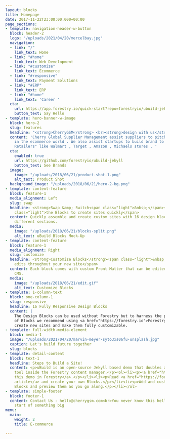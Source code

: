 ```yaml
---
layout: blocks
title: Homepage
date: 2017-11-22T23:00:00.000+00:00
page_sections:
- template: navigation-header-w-button
  block: header-2
  logo: "/uploads/2021/04/20/mercelbay.jpg"
  navigation:
  - link: "/"
    link_text: Home
  - link: "#home"
    link_text: Web Development
  - link: "#customize"
    link_text: Ecommerce
  - link: "#responsive"
    link_text: Payment Solutions
  - link: "#ERP"
    link_text: ERP
  - link: "#home"
    link_text: 'Career '
  cta:
    url: https://app.forestry.io/quick-start?repo=forestryio/ubuild-jekyll&provider=github&engine=jekyll
    button_text: Say Hello
- template: hero-banner-w-image
  block: hero-2
  slug: features
  headline: "<strong>CherryGSM</strong> <br><strong>design with us</strong>"
  content: 'Cherry Global Supplier Management assist suppliers to pitch their product
    in the ecommerce world . We also assist startups to build brand to proved "Big
    Retailers" like Walmart , Target , Amazon , Michaels stores . '
  cta:
    enabled: true
    url: https://github.com/forestryio/ubuild-jekyll
    button_text: See Brands
  image:
    image: "/uploads/2018/06/21/product-shot-1.png"
    alt_text: Product Shot
  background_image: "/uploads/2018/06/21/hero-2-bg.png"
- template: content-feature
  block: feature-1
  media_alignment: Left
  slug: swap
  headline: <strong>Swap &amp; Switch<span class="light">&nbsp;</span></strong><span
    class="light">the Blocks to create sites quickly</span>
  content: Quickly assemble and create custom sites with 16 design blocks for seven
    different sections.
  media:
    image: "/uploads/2018/06/21/blocks-split.png"
    alt_text: uBuild Blocks Mock-Up
- template: content-feature
  block: feature-1
  media_alignment: Right
  slug: customize
  headline: <strong>Customize Blocks</strong><span class="light">&nbsp;to make quick
    edits throughout your new site</span>
  content: Each block comes with custom Front Matter that can be edited in Forestry
    CMS.
  media:
    image: "/uploads/2018/06/21/edit.gif"
    alt_text: Customize Blocks
- template: 1-column-text
  block: one-column-1
  slug: responsive
  headline: 16 Fully Responsive Design Blocks
  content: |
    The Design Blocks can be used without Forestry but to harness the power
    of Blocks we recommend using <a href="https://forestry.io">Forestry</a>. Once the site is imported you can immediately
    create new sites and make them fully customizable.
- template: full-width-media-element
  block: media-1
  image: "/uploads/2021/04/20/marvin-meyer-syto3xs06fu-unsplash.jpg"
  caption: Let's build future together
  slug: blocks
- template: detail-content
  block: text-1
  headline: Steps to Build a Site!
  content: <p>uBuild is an open-source Jekyll based demo that doubles as a builder
    tool inside the Forestry content manager.</p><ol><li><p><a href="https://app.forestry.io/quick-start?repo=forestryio/ubuild-jekyll&provider=github&engine=jekyll">Import
    this demo in Forestry</a>.</p></li><li><p>Read <a href="https://forestry.io/blog/ubuild-a-new-theme-for-static-sites-using-blocks/">our
    article</a> and create your own Blocks.</p></li><li><p>Add and customize the available
    Blocks and preview them as you go along.</p></li></ol>
- template: simple-footer
  block: footer-1
  content: Contact Us - hello@cherrygsm.com<br>You never know this hello might be
    start of something big
menu:
  main:
    weight: 2
    title: E-commerce

---
```

